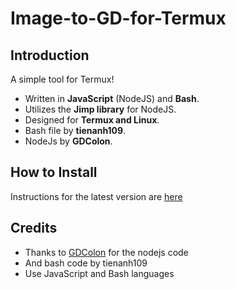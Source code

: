 # Image-to-GD-for-Termux

## Introduction
A simple tool for Termux!

- Written in **JavaScript** (NodeJS) and **Bash**.
- Utilizes the **Jimp library** for NodeJS.
- Designed for **Termux and Linux**.
- Bash file by **tienanh109**.
- NodeJs by **GDColon**.

## How to Install

Instructions for the latest version are [here](https://github.com/BinZFAKE9999/Image-to-GD-for-Termux/tree/v0.0.2)


## Credits
- Thanks to [GDColon](https://github.com/GDColon) for the nodejs code
- And bash code by tienanh109
- Use JavaScript and Bash languages
